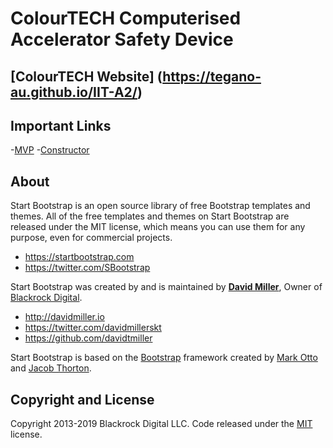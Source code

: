 # ColourTECH Computerised Accelerator Safety Device

## [ColourTECH Website] (https://tegano-au.github.io/IIT-A2/)

## Important Links
-[MVP](https://github.com/TeganO-au/IIT-A3/blob/master/FILES%20and%20Info/ArtifactMVP.java)
-[Constructor](https://github.com/TeganO-au/IIT-A3/blob/master/FILES%20and%20Info/Constructor.java)


## About

Start Bootstrap is an open source library of free Bootstrap templates and themes. All of the free templates and themes on Start Bootstrap are released under the MIT license, which means you can use them for any purpose, even for commercial projects.

* https://startbootstrap.com
* https://twitter.com/SBootstrap

Start Bootstrap was created by and is maintained by **[David Miller](http://davidmiller.io/)**, Owner of [Blackrock Digital](https://blackrockdigital.io/).

* http://davidmiller.io
* https://twitter.com/davidmillerskt
* https://github.com/davidtmiller

Start Bootstrap is based on the [Bootstrap](https://getbootstrap.com/) framework created by [Mark Otto](https://twitter.com/mdo) and [Jacob Thorton](https://twitter.com/fat).

## Copyright and License

Copyright 2013-2019 Blackrock Digital LLC. Code released under the [MIT](https://github.com/BlackrockDigital/startbootstrap-clean-blog/blob/gh-pages/LICENSE) license.
